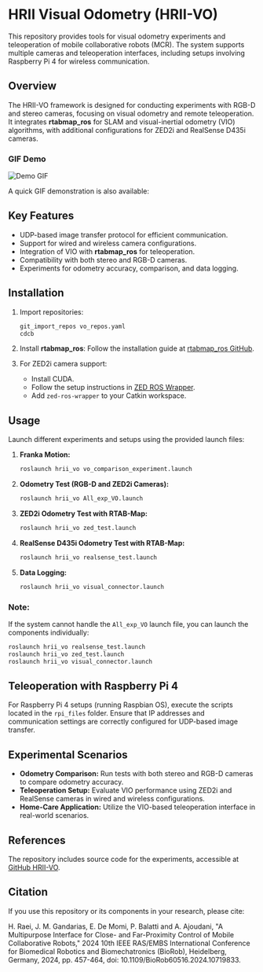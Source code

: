 
# HRII Visual Odometry (HRII-VO)

This repository provides tools for visual odometry experiments and teleoperation of mobile collaborative robots (MCR). The system supports multiple cameras and teleoperation interfaces, including setups involving Raspberry Pi 4 for wireless communication. 

## Overview

The HRII-VO framework is designed for conducting experiments with RGB-D and stereo cameras, focusing on visual odometry and remote teleoperation. It integrates **rtabmap_ros** for SLAM and visual-inertial odometry (VIO) algorithms, with additional configurations for ZED2i and RealSense D435i cameras.

### **GIF Demo**

![Demo GIF](0122_VD.gif)

A quick GIF demonstration is also available:

## Key Features

- UDP-based image transfer protocol for efficient communication.
- Support for wired and wireless camera configurations.
- Integration of VIO with **rtabmap_ros** for teleoperation.
- Compatibility with both stereo and RGB-D cameras.
- Experiments for odometry accuracy, comparison, and data logging.

## Installation

1. Import repositories:
   ```bash
   git_import_repos vo_repos.yaml
   cdcb
   ```

2. Install **rtabmap_ros**:
   Follow the installation guide at [rtabmap_ros GitHub](https://github.com/introlab/rtabmap_ros).

3. For ZED2i camera support:
   - Install CUDA.
   - Follow the setup instructions in [ZED ROS Wrapper](https://github.com/stereolabs/zed-ros-wrapper).
   - Add `zed-ros-wrapper` to your Catkin workspace.

## Usage

Launch different experiments and setups using the provided launch files:

1. **Franka Motion:**
   ```bash
   roslaunch hrii_vo vo_comparison_experiment.launch
   ```

2. **Odometry Test (RGB-D and ZED2i Cameras):**
   ```bash
   roslaunch hrii_vo All_exp_VO.launch
   ```

3. **ZED2i Odometry Test with RTAB-Map:**
   ```bash
   roslaunch hrii_vo zed_test.launch
   ```

4. **RealSense D435i Odometry Test with RTAB-Map:**
   ```bash
   roslaunch hrii_vo realsense_test.launch
   ```

5. **Data Logging:**
   ```bash
   roslaunch hrii_vo visual_connector.launch
   ```

### Note:
If the system cannot handle the `All_exp_VO` launch file, you can launch the components individually:
```bash
roslaunch hrii_vo realsense_test.launch
roslaunch hrii_vo zed_test.launch
roslaunch hrii_vo visual_connector.launch
```

## Teleoperation with Raspberry Pi 4

For Raspberry Pi 4 setups (running Raspbian OS), execute the scripts located in the `rpi_files` folder. Ensure that IP addresses and communication settings are correctly configured for UDP-based image transfer.

## Experimental Scenarios

- **Odometry Comparison:** Run tests with both stereo and RGB-D cameras to compare odometry accuracy.
- **Teleoperation Setup:** Evaluate VIO performance using ZED2i and RealSense cameras in wired and wireless configurations.
- **Home-Care Application:** Utilize the VIO-based teleoperation interface in real-world scenarios.

## References

The repository includes source code for the experiments, accessible at [GitHub HRII-VO](https://github.com/hrii-iit/hrii_vo).

## Citation

If you use this repository or its components in your research, please cite:

H. Raei, J. M. Gandarias, E. De Momi, P. Balatti and A. Ajoudani, "A Multipurpose Interface for Close- and Far-Proximity Control of Mobile Collaborative Robots," 2024 10th IEEE RAS/EMBS International Conference for Biomedical Robotics and Biomechatronics (BioRob), Heidelberg, Germany, 2024, pp. 457-464, doi: 10.1109/BioRob60516.2024.10719833.

